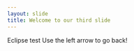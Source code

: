 ```yaml
---
layout: slide
title: Welcome to our third slide
---
```

Eclipse test
Use the left arrow to go back!
